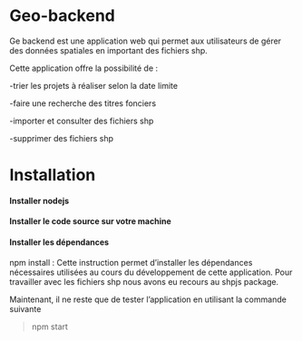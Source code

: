 # Geo-backend
Ge backend est une application web qui permet aux utilisateurs de gérer des données spatiales en important des fichiers shp. 

Cette application offre la possibilité de : 

-trier les projets à réaliser selon la date limite  

-faire une recherche des titres fonciers  

-importer et consulter  des fichiers shp  

-supprimer des fichiers shp 

# Installation

#### Installer nodejs 

#### Installer le code source sur votre machine  

#### Installer les dépendances  

npm install : Cette instruction permet d’installer les dépendances nécessaires utilisées au cours du développement de cette application. 
Pour travailler avec les fichiers shp nous avons eu recours au shpjs package. 

Maintenant, il ne reste que de tester l’application en utilisant la commande suivante  

> npm start  
